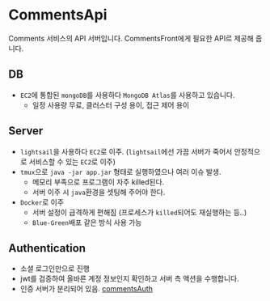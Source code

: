# CommentsApi
Comments 서비스의 API 서버입니다. CommentsFront에게 필요한 API르 제공해 줍니다.

## DB
- `EC2`에 통합된 `mongoDB`를 사용하다 `MongoDB Atlas`를 사용하고 있습니다.
  -  일정 사용량 무료, 클러스터 구성 용이, 접근 제어 용이

## Server
- `lightsail`을 사용하다 `EC2`로 이주. (`lightsail`에선 가끔 서버가 죽어서 안정적으로 서비스할 수 있는 `EC2`로 이주)
- `tmux`으로 `java -jar app.jar` 형태로 실행하였으나 여러 이슈 발생.
  - 메모리 부족으로 프로그램이 자주 killed된다.
  - 서버 이주 시 `java`환경을 셋팅해 주어야 한다.
- `Docker`로 이주
  - 서버 설정이 급격하게 편해짐 (프로세스가 `killed`되어도 재실행하는 등..)
  - `Blue-Green`배포 같은 방식 사용 가능

## Authentication
- 소셜 로그인만으로 진행
- jwt를 검증하여 올바른 계정 정보인지 확인하고 서버 측 액션을 수행합니다.
- 인증 서버가 분리되어 있음. [commentsAuth](https://github.com/ynifamily3/commentsAuth)
